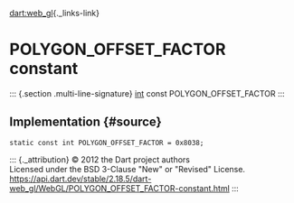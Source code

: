 [dart:web\_gl](../../dart-web_gl/dart-web_gl-library){._links-link}

POLYGON\_OFFSET\_FACTOR constant
================================

::: {.section .multi-line-signature}
[int](../../dart-core/int-class) const POLYGON\_OFFSET\_FACTOR
:::

Implementation {#source}
--------------

``` {.language-dart data-language="dart"}
static const int POLYGON_OFFSET_FACTOR = 0x8038;
```

::: {._attribution}
© 2012 the Dart project authors\
Licensed under the BSD 3-Clause \"New\" or \"Revised\" License.\
<https://api.dart.dev/stable/2.18.5/dart-web_gl/WebGL/POLYGON_OFFSET_FACTOR-constant.html>
:::
